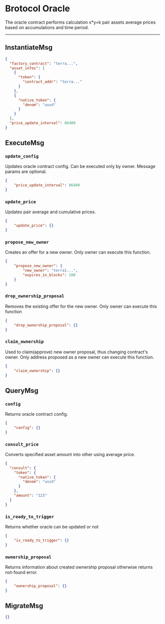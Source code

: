 # Brotocol Oracle

The oracle contract performs calculation x*y=k pair assets average prices based on accumulations and time period.

---

## InstantiateMsg

```json
{
  "factory_contract": "terra...",
  "asset_infos": [
    {
      "token": {
        "contract_addr": "terra..."
      }
    },
    {
      "native_token": {
        "denom": "uusd"
      }
    }
  ],
  "price_update_interval": 86400
}
```

## ExecuteMsg

### `update_config`

Updates oracle contract config. Can be executed only by owner.
Message params are optional.

```json
{
    "price_update_interval": 86400
}
```

### `update_price`

Updates pair average and cumulative prices.

```json
{
    "update_price": {}
}
```

### `propose_new_owner`

Creates an offer for a new owner. Only owner can execute this function.

```json
{
    "propose_new_owner": {
        "new_owner": "terra1...",
        "expires_in_blocks": 100
    }
}
```

### `drop_ownership_proposal`

Removes the existing offer for the new owner. Only owner can execute this function

```json
{
    "drop_ownership_proposal": {}
}
```

### `claim_ownership`

Used to claim(approve) new owner proposal, thus changing contract's owner.
Only address proposed as a new owner can execute this function.

```json
{
    "claim_ownership": {}
}
```

## QueryMsg

### `config`

Returns oracle contract config.

```json
{
    "config": {}
}
```

### `consult_price`

Converts specified asset amount into other using average price.

```json
{
  "consult": {
    "token": {
      "native_token": {
        "denom": "uusd"
      }
    },
    "amount": "123"
  }
}
```

### `is_ready_to_trigger`

Returns whether oracle can be updated or not

```json
{
    "is_ready_to_trigger": {}
}
```

### `ownership_proposal`

Returns information about created ownership proposal otherwise returns not-found error.

```json
{
    "ownership_proposal": {}
}
```

## MigrateMsg

```json
{}
```
